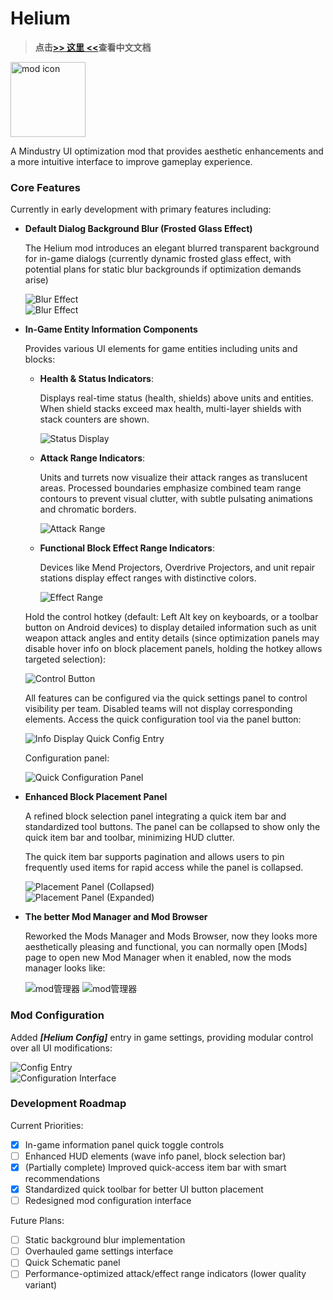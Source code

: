 # Helium

> **点击[>> 这里 <<](README_zh_CN.md)查看中文文档**

<!--suppress ALL -->
<img alt="mod icon" height="120" src="icon.png" width="120"/>

A Mindustry UI optimization mod that provides aesthetic enhancements and a more intuitive interface to improve gameplay experience.

### Core Features

Currently in early development with primary features including:

- **Default Dialog Background Blur (Frosted Glass Effect)**

  The Helium mod introduces an elegant blurred transparent background for in-game dialogs (currently dynamic frosted glass effect, with potential plans for static blur backgrounds if optimization demands arise)  

  ![Blur Effect](preview_imgs/en/blur-1.png)  
  ![Blur Effect](preview_imgs/en/blur-2.png)

- **In-Game Entity Information Components**

  Provides various UI elements for game entities including units and blocks:

  - **Health & Status Indicators**:

    Displays real-time status (health, shields) above units and entities. When shield stacks exceed max health, multi-layer shields with stack counters are shown.  
  
    ![Status Display](preview_imgs/en/statusDisplay.png)
  
  - **Attack Range Indicators**:

    Units and turrets now visualize their attack ranges as translucent areas. Processed boundaries emphasize combined team range contours to prevent visual clutter, with subtle pulsating animations and chromatic borders.  
  
    ![Attack Range](preview_imgs/en/attackRange.png)
  
  - **Functional Block Effect Range Indicators**:

    Devices like Mend Projectors, Overdrive Projectors, and unit repair stations display effect ranges with distinctive colors.  
  
    ![Effect Range](preview_imgs/en/effectRange.png)

  Hold the control hotkey (default: Left Alt key on keyboards, or a toolbar button on Android devices) to display detailed information such as unit weapon attack angles and entity details (since optimization panels may disable hover info on block placement panels, holding the hotkey allows targeted selection):

  ![Control Button](preview_imgs/en/control-button.png)

  All features can be configured via the quick settings panel to control visibility per team. Disabled teams will not display corresponding elements. Access the quick configuration tool via the panel button:

  ![Info Display Quick Config Entry](preview_imgs/en/quick-config-entry.png)

  Configuration panel:

  ![Quick Configuration Panel](preview_imgs/en/quick-config.png)

- **Enhanced Block Placement Panel**

  A refined block selection panel integrating a quick item bar and standardized tool buttons. The panel can be collapsed to show only the quick item bar and toolbar, minimizing HUD clutter.

  The quick item bar supports pagination and allows users to pin frequently used items for rapid access while the panel is collapsed.

  ![Placement Panel (Collapsed)](preview_imgs/en/placement-fold.png)  
  ![Placement Panel (Expanded)](preview_imgs/en/placement-unfold.png)

- **The better Mod Manager and Mod Browser**

  Reworked the Mods Manager and Mods Browser, now they looks more aesthetically pleasing and functional, you can normally open [Mods] page to open new Mod Manager when it enabled, now the mods manager looks like:

  ![mod管理器](preview_imgs/en/modManager.png)
  ![mod管理器](preview_imgs/en/modBrowser.png)

### Mod Configuration

Added **_\[Helium Config]_** entry in game settings, providing modular control over all UI modifications:

![Config Entry](preview_imgs/en/configEntry.png)  
![Configuration Interface](preview_imgs/en/configurePane.png)

### Development Roadmap

Current Priorities:
- [x] In-game information panel quick toggle controls
- [ ] Enhanced HUD elements (wave info panel, block selection bar)
- [x] (Partially complete) Improved quick-access item bar with smart recommendations
- [x] Standardized quick toolbar for better UI button placement
- [ ] Redesigned mod configuration interface

Future Plans:
- [ ] Static background blur implementation
- [ ] Overhauled game settings interface
- [ ] Quick Schematic panel
- [ ] Performance-optimized attack/effect range indicators (lower quality variant)